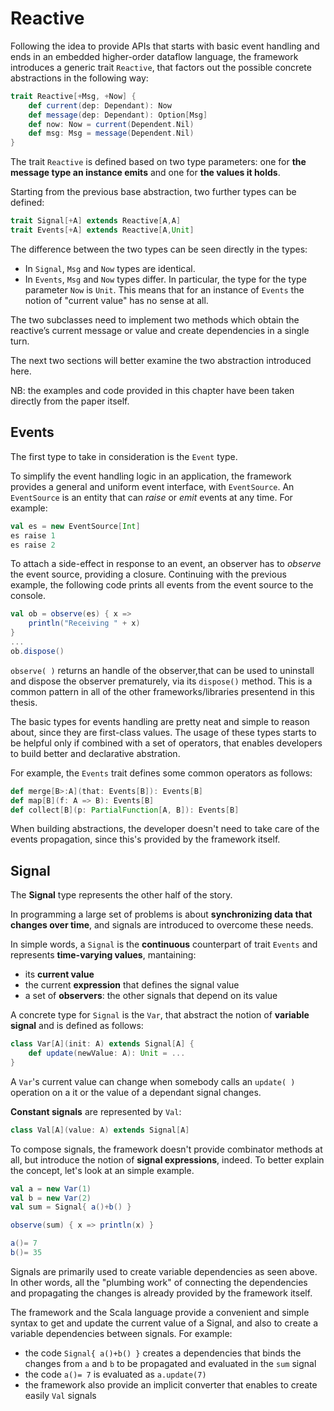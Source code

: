 # Reactive

Following the idea to provide APIs that starts with basic event handling and ends in an embedded higher-order dataflow language, the framework introduces a generic trait `Reactive`, that factors out the possible concrete abstractions in the following way:

```scala
trait Reactive[+Msg, +Now] {
    def current(dep: Dependant): Now
    def message(dep: Dependant): Option[Msg]
    def now: Now = current(Dependent.Nil)
    def msg: Msg = message(Dependent.Nil)
}
```

The trait `Reactive` is defined based on two type parameters: one for **the message type an instance emits** and one for **the values it holds**.

Starting from the previous base abstraction, two further types can be defined:

```scala
trait Signal[+A] extends Reactive[A,A]
trait Events[+A] extends Reactive[A,Unit]
```

The difference between the two types can be seen directly in the types:
- In `Signal`, `Msg` and `Now` types are identical.
- In `Events`, `Msg` and `Now` types differ. In particular, the type for the type parameter `Now` is `Unit`. This means that for an instance of `Events` the notion of "current value" has no sense at all.

The two subclasses need to implement two methods which obtain the reactive’s current message or value and create dependencies in a single turn.

The next two sections will better examine the two abstraction introduced here.

NB: the examples and code provided in this chapter have been taken directly from the paper itself.

## Events

The first type to take in consideration is the `Event` type.

To simplify the event handling logic in an application, the framework provides a general and uniform event interface, with `EventSource`. An `EventSource` is an entity that can *raise* or *emit* events at any time. For example:

```scala
val es = new EventSource[Int]
es raise 1
es raise 2
```

To attach a side-effect in response to an event, an observer has to *observe* the event source, providing a closure. Continuing with the previous example, the following code prints all events from the event source to the console.

```scala
val ob = observe(es) { x =>
    println("Receiving " + x)
}
...
ob.dispose()
```

`observe( )` returns an handle of the observer,that can be used to uninstall and dispose the observer prematurely, via its `dispose()` method.
This is a common pattern in all of the other frameworks/libraries presentend in this thesis.

The basic types for events handling are pretty neat and simple to reason about, since they are first-class values. The usage of these types starts to be helpful only if combined with a set of operators, that enables developers to build better and declarative abstration.

For example, the `Events` trait defines some common operators as follows:

```scala
def merge[B>:A](that: Events[B]): Events[B]
def map[B](f: A => B): Events[B]
def collect[B](p: PartialFunction[A, B]): Events[B]
```

When building abstractions, the developer doesn't need to take care of the events propagation, since this's provided by the framework itself.

## Signal

The **Signal** type represents the other half of the story.

In programming a large set of problems is about **synchronizing data that changes over time**, and signals are introduced to overcome these needs.

In simple words, a `Signal` is the **continuous** counterpart of trait `Events` and represents **time-varying values**, mantaining:
- its **current value**
- the current **expression** that defines the signal value
- a set of **observers**: the other signals that depend on its value

A concrete type for `Signal` is the `Var`, that abstract the notion of **variable signal** and is defined as follows:

```scala
class Var[A](init: A) extends Signal[A] {
    def update(newValue: A): Unit = ...
}
```

A `Var`'s current value can change when somebody calls an `update( )` operation on a it or the value of a dependant signal changes.

**Constant signals** are represented by `Val`:

```scala
class Val[A](value: A) extends Signal[A]
```

To compose signals, the framework doesn't provide combinator methods at all, but introduce the notion of **signal expressions**, indeed.
To better explain the concept, let's look at an simple example.

```scala
val a = new Var(1)
val b = new Var(2)
val sum = Signal{ a()+b() }

observe(sum) { x => println(x) }

a()= 7
b()= 35
```

Signals are primarily used to create variable dependencies as seen above. In other words, all the "plumbing work" of connecting the dependencies and propagating the changes is already provided by the framework itself.

The framework and the Scala language provide a convenient and simple syntax to get and update the current value of a Signal, and also to create a variable dependencies between signals. For example:
- the code `Signal{ a()+b() }` creates a dependencies that binds the changes from `a` and `b` to be propagated and evaluated in the `sum` signal
- the code `a()= 7` is evaluated as `a.update(7)`
- the framework also provide an implicit converter that enables to create easily `Val` signals
